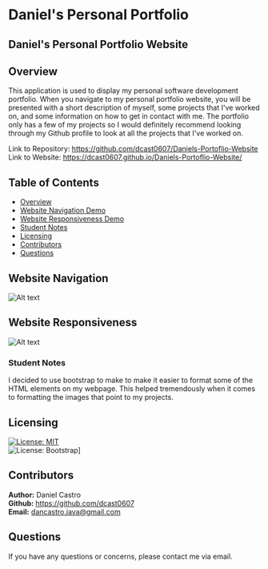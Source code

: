 # Daniel's Personal Portfolio

## Daniel's Personal Portfolio Website

## Overview
This application is used to display my personal software development portfolio. When you navigate to my personal portfolio website, 
you will be presented with a short description of myself, some projects that I've worked on, and some information on how to get in 
contact with me. The portfolio only has a few of my projects so I would definitely recommend looking through my Github profile to look
at all the projects that I've worked on.

Link to Repository: https://github.com/dcast0607/Daniels-Portoflio-Website </br>
Link to Website: https://dcast0607.github.io/Daniels-Portoflio-Website/ </br>

## Table of Contents

- [Overview](#overview)
- [Website Navigation Demo](#website-navigation-demo)
- [Website Responsiveness Demo](#website-responsiveness)
- [Student Notes](#student-notes)
- [Licensing](#licensing)
- [Contributors](#contributors)
- [Questions](#questions)

## Website Navigation
![Alt text](./assets/images/portfolioPageUpdated.gif?raw=true "Professional Website Recording") </br>

## Website Responsiveness
![Alt text](./assets/images/portfolioPageResponsiveness.gif?raw=true "Professional Website Recording") </br>

### Student Notes
I decided to use bootstrap to make to make it easier to format some of the HTML elements on my webpage. This helped tremendously when it comes to formatting the images that point to my projects.

## Licensing

[![License: MIT](https://img.shields.io/badge/License-MIT-yellow.svg)](https://opensource.org/licenses/MIT)</br>
![License: Bootstrap](https://img.shields.io/badge/Licensing-Bootstrap-blue)]</br>


## Contributors

**Author:** Daniel Castro </br>
**Github:** https://github.com/dcast0607 </br>
**Email:** dancastro.java@gmail.com </br>

## Questions

If you have any questions or concerns, please contact me via email. 